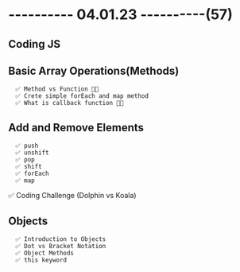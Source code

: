 # ---------- 04.01.23 ----------(57)

## Coding JS

## Basic Array Operations(Methods)

      ✅ Method vs Function 👍🏻
      ✅ Crete simple forEach and map method
      ✅ What is callback function 👍🏻

## Add and Remove Elements

      ✅ push
      ✅ unshift
      ✅ pop
      ✅ shift
      ✅ forEach
      ✅ map

✅ Coding Challenge (Dolphin vs Koala)

## Objects

      ✅ Introduction to Objects
      ✅ Dot vs Bracket Notation
      ✅ Object Methods
      ✅ this keyword
